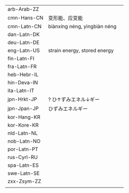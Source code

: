 | | | |
|-|-|-|
| arb-Arab-ZZ |  |  |
| cmn-Hans-CN | 变形能、应变能 |  |
| cmn-Latn-CN | biànxíng néng, yìngbiàn néng |  |
| dan-Latn-DK |  |  |
| deu-Latn-DE |  |  |
| eng-Latn-US | strain energy, stored energy |  |
| fin-Latn-FI |  |  |
| fra-Latn-FR |  |  |
| heb-Hebr-IL |  |  |
| hin-Deva-IN |  |  |
| ita-Latn-IT |  |  |
| jpn-Hrkt-JP | ? ひ↑ずみエネル↓ギー |  |
| jpn-Jpan-JP | ひずみエネルギー |  |
| kor-Hang-KR |  |  |
| kor-Kore-KR |  |  |
| nld-Latn-NL |  |  |
| nob-Latn-NO |  |  |
| por-Latn-PT |  |  |
| rus-Cyrl-RU |  |  |
| spa-Latn-ES |  |  |
| swe-Latn-SE |  |  |
| zxx-Zsym-ZZ |  |  |
|  |  |  |
